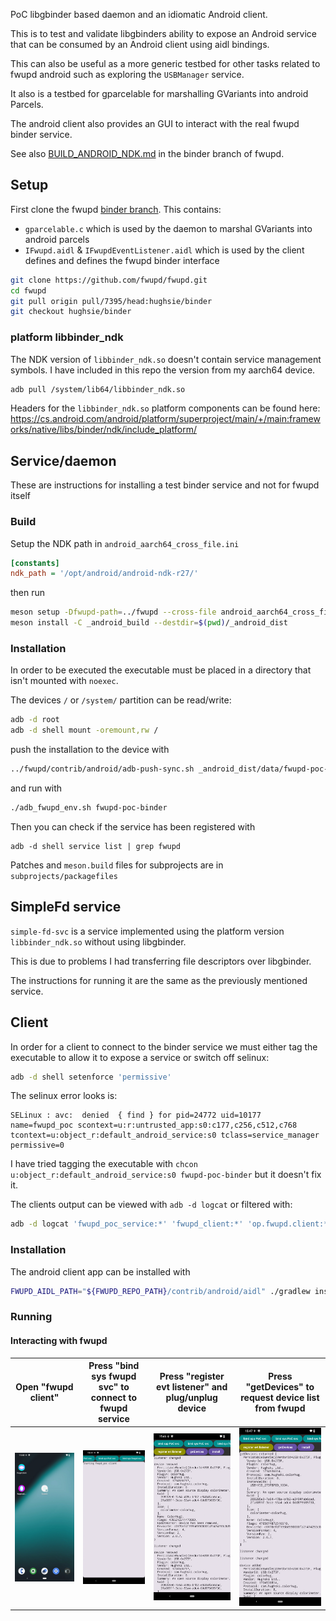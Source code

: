 PoC libgbinder based daemon and an idiomatic Android client.

This is to test and validate libgbinders ability to expose an Android service that can be consumed by an Android client using aidl bindings.

This can also be useful as a more generic testbed for other tasks related to fwupd android such as exploring the `USBManager` service.

It also is a testbed for gparcelable for marshalling GVariants into android Parcels.

The android client also provides an GUI to interact with the real fwupd binder service.

See also [BUILD_ANDROID_NDK.md](https://github.com/fwupd/fwupd/blob/hughsie/binder/BUILD_ANDROID_NDK.md) in the binder branch of fwupd.

## Setup

First clone the fwupd [binder branch](https://github.com/fwupd/fwupd/pull/7395).
This contains:
* `gparcelable.c` which is used by the daemon to marshal GVariants into android parcels
* `IFwupd.aidl` & `IFwupdEventListener.aidl` which is used by the client defines and defines the fwupd binder interface

```bash
git clone https://github.com/fwupd/fwupd.git
cd fwupd
git pull origin pull/7395/head:hughsie/binder
git checkout hughsie/binder
```

### platform libbinder_ndk

The NDK version of `libbinder_ndk.so` doesn't contain service management symbols. I have included in this repo the version from my aarch64 device.

```bash
adb pull /system/lib64/libbinder_ndk.so
```

Headers for the `libbinder_ndk.so` platform components can be found here:
https://cs.android.com/android/platform/superproject/main/+/main:frameworks/native/libs/binder/ndk/include_platform/

## Service/daemon

These are instructions for installing a test binder service and not for fwupd itself

### Build

Setup the NDK path in `android_aarch64_cross_file.ini`

```ini
[constants]
ndk_path = '/opt/android/android-ndk-r27/'
```

then run

```bash
meson setup -Dfwupd-path=../fwupd --cross-file android_aarch64_cross_file.ini --prefix=/data/fwupd-poc-binder _android_build
meson install -C _android_build --destdir=$(pwd)/_android_dist
```

### Installation

In order to be executed the executable must be placed in a directory that isn't mounted with `noexec`.

The devices `/` or `/system/` partition can be read/write:
```bash
adb -d root
adb -d shell mount -oremount,rw /
```

push the installation to the device with

```bash
../fwupd/contrib/android/adb-push-sync.sh _android_dist/data/fwupd-poc-binder/ /data/fwupd-poc-binder/
```

and run with
```bash
./adb_fwupd_env.sh fwupd-poc-binder
```

Then you can check if the service has been registered with
```
adb -d shell service list | grep fwupd
```

Patches and `meson.build` files for subprojects are in `subprojects/packagefiles`

## SimpleFd service

`simple-fd-svc` is a service implemented using the platform version `libbinder_ndk.so` without using libgbinder.

This is due to problems I had transferring file descriptors over libgbinder.

The instructions for running it are the same as the previously mentioned service.

## Client

In order for a client to connect to the binder service we must either tag the executable to allow it to expose a service or switch off selinux:

```bash
adb -d shell setenforce 'permissive'
```

The selinux error looks is:
```
SELinux : avc:  denied  { find } for pid=24772 uid=10177 name=fwupd_poc scontext=u:r:untrusted_app:s0:c177,c256,c512,c768 tcontext=u:object_r:default_android_service:s0 tclass=service_manager permissive=0
```

I have tried tagging the executable with `chcon u:object_r:default_android_service:s0 fwupd-poc-binder` but it doesn't fix it.

The clients output can be viewed with `adb -d logcat` or filtered with:
```bash
adb -d logcat 'fwupd_poc_service:*' 'fwupd_client:*' 'op.fwupd.client:*' 'AndroidRuntime:*' 'TransactionExecutor:*' 'SELinux:*' 'DEBUG:*' '*:S'
```

### Installation

The android client app can be installed with

```bash
FWUPD_AIDL_PATH="${FWUPD_REPO_PATH}/contrib/android/aidl" ./gradlew installDebug
```

### Running

#### Interacting with fwupd

| Open "fwupd client" | Press "bind sys fwupd svc" to connect to fwupd service | Press "register evt listener" and plug/unplug device | Press "getDevices" to request device list from fwupd |
|-|-|-|-|
| ![](docs/01_home_screen.png) | ![](docs/02_bind_fwupd.png) | ![](docs/04_remove_event.png) | ![](docs/05_call_get_devices.png) |